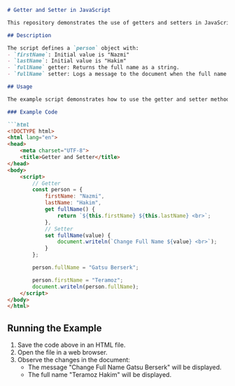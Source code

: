 ```markdown
# Getter and Setter in JavaScript

This repository demonstrates the use of getters and setters in JavaScript objects. The example provided is a simple implementation of a `person` object with `firstName` and `lastName` properties, as well as `fullName` getter and setter methods.

## Description

The script defines a `person` object with:
- `firstName`: Initial value is "Nazmi"
- `lastName`: Initial value is "Hakim"
- `fullName` getter: Returns the full name as a string.
- `fullName` setter: Logs a message to the document when the full name is changed.

## Usage

The example script demonstrates how to use the getter and setter methods. When the `fullName` property is set, it writes a message to the document. The `firstName` is then changed, and the `fullName` getter is used to write the updated full name to the document.

### Example Code

```html
<!DOCTYPE html>
<html lang="en">
<head>
    <meta charset="UTF-8">
    <title>Getter and Setter</title>
</head>
<body>
    <script>
        // Getter
        const person = {
            firstName: "Nazmi",
            lastName: "Hakim",
            get fullName() {
                return `${this.firstName} ${this.lastName} <br>`;
            },
            // Setter
            set fullName(value) {
                document.writeln(`Change Full Name ${value} <br>`);
            }
        };

        person.fullName = "Gatsu Berserk";

        person.firstName = "Teramoz";
        document.writeln(person.fullName);
    </script>
</body>
</html>
```

## Running the Example

1. Save the code above in an HTML file.
2. Open the file in a web browser.
3. Observe the changes in the document:
   - The message "Change Full Name Gatsu Berserk" will be displayed.
   - The full name "Teramoz Hakim" will be displayed.
